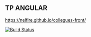 ## TP ANGULAR

https://nelfire.github.io/collegues-front/

[![Build Status](https://travis-ci.org/Nelfire/collegues-front.svg?branch=master)](https://travis-ci.org/Nelfire/collegues-front)

